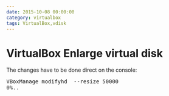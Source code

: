 ```yaml
--- 
date: 2015-10-08 00:00:00
category: virtualbox
tags: VirtualBox,vdisk
---
```

# VirtualBox Enlarge virtual disk

The changes have to be done direct on the console:
<br>
<pre>VBoxManage modifyhd <VirtualDisk.vdi> --resize 50000
0%..</pre>
</body>
</html>
